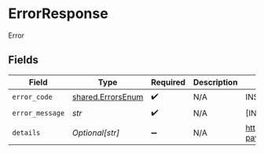 # ErrorResponse

Error


## Fields

| Field                                                                                        | Type                                                                                         | Required                                                                                     | Description                                                                                  | Example                                                                                      |
| -------------------------------------------------------------------------------------------- | -------------------------------------------------------------------------------------------- | -------------------------------------------------------------------------------------------- | -------------------------------------------------------------------------------------------- | -------------------------------------------------------------------------------------------- |
| `error_code`                                                                                 | [shared.ErrorsEnum](../../models/shared/errorsenum.md)                                       | :heavy_check_mark:                                                                           | N/A                                                                                          | INSUFFICIENT_FUND                                                                            |
| `error_message`                                                                              | *str*                                                                                        | :heavy_check_mark:                                                                           | N/A                                                                                          | [INSUFFICIENT_FUND] account had insufficient funds                                           |
| `details`                                                                                    | *Optional[str]*                                                                              | :heavy_minus_sign:                                                                           | N/A                                                                                          | https://play.numscript.org/?payload=eyJlcnJvciI6ImFjY291bnQgaGFkIGluc3VmZmljaWVudCBmdW5kcyJ9 |